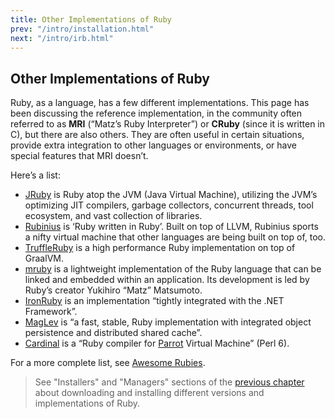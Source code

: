 ```yaml
---
title: Other Implementations of Ruby
prev: "/intro/installation.html"
next: "/intro/irb.html"
---
```


## Other Implementations of Ruby[](#other-implementations-of-ruby)

Ruby, as a language, has a few different implementations. This page has been discussing the reference implementation, in the community often referred to as **MRI** (“Matz’s Ruby Interpreter”) or **CRuby** (since it is written in C), but there are also others. They are often useful in certain situations, provide extra integration to other languages or environments, or have special features that MRI doesn’t.

Here’s a list:

* <a href='http://jruby.org' class='remote' target='_blank'>JRuby</a> is Ruby atop the JVM (Java Virtual Machine), utilizing the JVM’s optimizing JIT compilers, garbage collectors, concurrent threads, tool ecosystem, and vast collection of libraries.
* <a href='http://rubini.us' class='remote' target='_blank'>Rubinius</a> is ‘Ruby written in Ruby’. Built on top of LLVM, Rubinius sports a nifty virtual machine that other languages are being built on top of, too.
* <a href='https://github.com/oracle/truffleruby' class='remote' target='_blank'>TruffleRuby</a> is a high performance Ruby implementation on top of GraalVM.
* <a href='http://www.mruby.org/' class='remote' target='_blank'>mruby</a> is a lightweight implementation of the Ruby language that can be linked and embedded within an application. Its development is led by Ruby’s creator Yukihiro “Matz” Matsumoto.
* <a href='http://www.ironruby.net' class='remote' target='_blank'>IronRuby</a> is an implementation “tightly integrated with the .NET Framework”.
* <a href='http://maglev.github.io' class='remote' target='_blank'>MagLev</a> is “a fast, stable, Ruby implementation with integrated object persistence and distributed shared cache”.
* <a href='https://github.com/parrot/cardinal' class='remote' target='_blank'>Cardinal</a> is a “Ruby compiler for <a href='http://parrot.org' class='remote' target='_blank'>Parrot</a> Virtual Machine” (Perl 6).

For a more complete list, see <a href='https://github.com/planetruby/awesome-rubies' class='remote' target='_blank'>Awesome Rubies</a>.



> See "Installers" and "Managers" sections of the [previous chapter](../installation.md) about downloading and installing different versions and implementations of Ruby.

